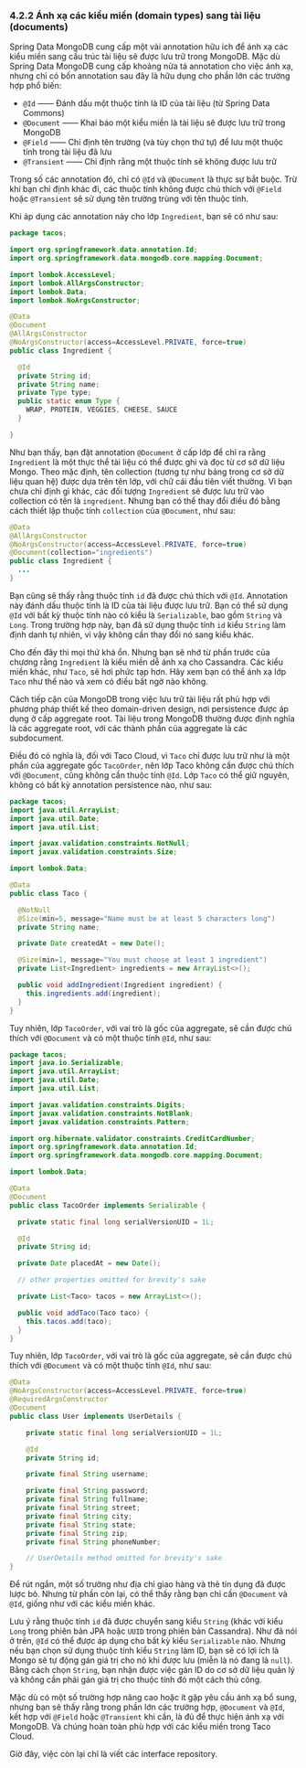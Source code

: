 ### 4.2.2 Ánh xạ các kiểu miền (domain types) sang tài liệu (documents)

Spring Data MongoDB cung cấp một vài annotation hữu ích để ánh xạ các kiểu miền sang cấu trúc tài liệu sẽ được lưu trữ trong MongoDB. Mặc dù Spring Data MongoDB cung cấp khoảng nửa tá annotation cho việc ánh xạ, nhưng chỉ có bốn annotation sau đây là hữu dụng cho phần lớn các trường hợp phổ biến:

* `@Id` —— Đánh dấu một thuộc tính là ID của tài liệu (từ Spring Data Commons)
* `@Document` —— Khai báo một kiểu miền là tài liệu sẽ được lưu trữ trong MongoDB
* `@Field` —— Chỉ định tên trường (và tùy chọn thứ tự) để lưu một thuộc tính trong tài liệu đã lưu
* `@Transient` —— Chỉ định rằng một thuộc tính sẽ không được lưu trữ

Trong số các annotation đó, chỉ có `@Id` và `@Document` là thực sự bắt buộc. Trừ khi bạn chỉ định khác đi, các thuộc tính không được chú thích với `@Field` hoặc `@Transient` sẽ sử dụng tên trường trùng với tên thuộc tính.

Khi áp dụng các annotation này cho lớp `Ingredient`, bạn sẽ có như sau:

```java
package tacos;

import org.springframework.data.annotation.Id;
import org.springframework.data.mongodb.core.mapping.Document;

import lombok.AccessLevel;
import lombok.AllArgsConstructor;
import lombok.Data;
import lombok.NoArgsConstructor;

@Data
@Document
@AllArgsConstructor
@NoArgsConstructor(access=AccessLevel.PRIVATE, force=true)
public class Ingredient {

  @Id
  private String id;
  private String name;
  private Type type;
  public static enum Type {
    WRAP, PROTEIN, VEGGIES, CHEESE, SAUCE
  }

}
```

Như bạn thấy, bạn đặt annotation `@Document` ở cấp lớp để chỉ ra rằng `Ingredient` là một thực thể tài liệu có thể được ghi và đọc từ cơ sở dữ liệu Mongo. Theo mặc định, tên collection (tương tự như bảng trong cơ sở dữ liệu quan hệ) được dựa trên tên lớp, với chữ cái đầu tiên viết thường. Vì bạn chưa chỉ định gì khác, các đối tượng `Ingredient` sẽ được lưu trữ vào collection có tên là `ingredient`. Nhưng bạn có thể thay đổi điều đó bằng cách thiết lập thuộc tính `collection` của `@Document`, như sau:

```java
@Data
@AllArgsConstructor
@NoArgsConstructor(access=AccessLevel.PRIVATE, force=true)
@Document(collection="ingredients")
public class Ingredient {
  ...
}
```

Bạn cũng sẽ thấy rằng thuộc tính `id` đã được chú thích với `@Id`. Annotation này đánh dấu thuộc tính là ID của tài liệu được lưu trữ. Bạn có thể sử dụng `@Id` với bất kỳ thuộc tính nào có kiểu là `Serializable`, bao gồm `String` và `Long`. Trong trường hợp này, bạn đã sử dụng thuộc tính `id` kiểu `String` làm định danh tự nhiên, vì vậy không cần thay đổi nó sang kiểu khác.

Cho đến đây thì mọi thứ khá ổn. Nhưng bạn sẽ nhớ từ phần trước của chương rằng `Ingredient` là kiểu miền dễ ánh xạ cho Cassandra. Các kiểu miền khác, như `Taco`, sẽ hơi phức tạp hơn. Hãy xem bạn có thể ánh xạ lớp `Taco` như thế nào và xem có điều bất ngờ nào không.

Cách tiếp cận của MongoDB trong việc lưu trữ tài liệu rất phù hợp với phương pháp thiết kế theo domain-driven design, nơi persistence được áp dụng ở cấp aggregate root. Tài liệu trong MongoDB thường được định nghĩa là các aggregate root, với các thành phần của aggregate là các subdocument.

Điều đó có nghĩa là, đối với Taco Cloud, vì `Taco` chỉ được lưu trữ như là một phần của aggregate gốc `TacoOrder`, nên lớp Taco không cần được chú thích với `@Document`, cũng không cần thuộc tính `@Id`. Lớp `Taco` có thể giữ nguyên, không có bất kỳ annotation persistence nào, như sau:

```java
package tacos;
import java.util.ArrayList;
import java.util.Date;
import java.util.List;

import javax.validation.constraints.NotNull;
import javax.validation.constraints.Size;

import lombok.Data;

@Data
public class Taco {

  @NotNull
  @Size(min=5, message="Name must be at least 5 characters long")
  private String name;

  private Date createdAt = new Date();

  @Size(min=1, message="You must choose at least 1 ingredient")
  private List<Ingredient> ingredients = new ArrayList<>();

  public void addIngredient(Ingredient ingredient) {
    this.ingredients.add(ingredient);
  }
}
```

Tuy nhiên, lớp `TacoOrder`, với vai trò là gốc của aggregate, sẽ cần được chú thích với `@Document` và có một thuộc tính `@Id`, như sau:

```java
package tacos;
import java.io.Serializable;
import java.util.ArrayList;
import java.util.Date;
import java.util.List;

import javax.validation.constraints.Digits;
import javax.validation.constraints.NotBlank;
import javax.validation.constraints.Pattern;

import org.hibernate.validator.constraints.CreditCardNumber;
import org.springframework.data.annotation.Id;
import org.springframework.data.mongodb.core.mapping.Document;

import lombok.Data;

@Data
@Document
public class TacoOrder implements Serializable {

  private static final long serialVersionUID = 1L;

  @Id
  private String id;

  private Date placedAt = new Date();

  // other properties omitted for brevity's sake

  private List<Taco> tacos = new ArrayList<>();

  public void addTaco(Taco taco) {
    this.tacos.add(taco);
  }
}

```

Tuy nhiên, lớp `TacoOrder`, với vai trò là gốc của aggregate, sẽ cần được chú thích với `@Document` và có một thuộc tính `@Id`, như sau:

```java
@Data
@NoArgsConstructor(access=AccessLevel.PRIVATE, force=true)
@RequiredArgsConstructor
@Document
public class User implements UserDetails {

    private static final long serialVersionUID = 1L;

    @Id
    private String id;

    private final String username;

    private final String password;
    private final String fullname;
    private final String street;
    private final String city;
    private final String state;
    private final String zip;
    private final String phoneNumber;

    // UserDetails method omitted for brevity's sake
}
```

Để rút ngắn, một số trường như địa chỉ giao hàng và thẻ tín dụng đã được lược bỏ. Nhưng từ phần còn lại, có thể thấy rằng bạn chỉ cần `@Document` và `@Id`, giống như với các kiểu miền khác.

Lưu ý rằng thuộc tính `id` đã được chuyển sang kiểu `String` (khác với kiểu `Long` trong phiên bản JPA hoặc `UUID` trong phiên bản Cassandra). Như đã nói ở trên, `@Id` có thể được áp dụng cho bất kỳ kiểu `Serializable` nào. Nhưng nếu bạn chọn sử dụng thuộc tính kiểu `String` làm ID, bạn sẽ có lợi ích là Mongo sẽ tự động gán giá trị cho nó khi được lưu (miễn là nó đang là `null`). Bằng cách chọn `String`, bạn nhận được việc gán ID do cơ sở dữ liệu quản lý và không cần phải gán giá trị cho thuộc tính đó một cách thủ công.

Mặc dù có một số trường hợp nâng cao hoặc ít gặp yêu cầu ánh xạ bổ sung, nhưng bạn sẽ thấy rằng trong phần lớn các trường hợp, `@Document` và `@Id`, kết hợp với `@Field` hoặc `@Transient` khi cần, là đủ để thực hiện ánh xạ với MongoDB. Và chúng hoàn toàn phù hợp với các kiểu miền trong Taco Cloud.

Giờ đây, việc còn lại chỉ là viết các interface repository.
